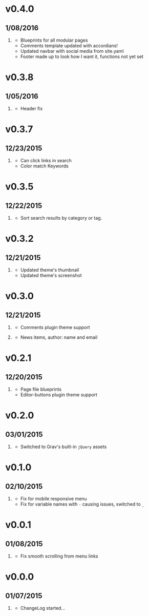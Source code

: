 # v0.4.0
## 1/08/2016

1. [](#new)
    * Blueprints for all modular pages
    * Comments template updated with accordians!
    * Updated navbar with social media from site.yaml
    * Footer made up to look how I want it, functions not yet set

# v0.3.8
## 1/05/2016

1. [](#improved)
    * Header fix

# v0.3.7
## 12/23/2015

1. [](#improved)
    * Can click links in search
    * Color match Keywords

# v0.3.5
## 12/22/2015

1. [](#improved)
    * Sort search results by category or tag.

# v0.3.2
## 12/21/2015

1. [](#improved)
    * Updated theme's thumbnail
    * Updated theme's screenshot

# v0.3.0
## 12/21/2015

1. [](#new)
    * Comments plugin theme support

2. [](#improved)
    * News items, author: name and email

# v0.2.1
## 12/20/2015

1. [](#new)
    * Page file blueprints
    * Editor-buttons plugin theme support

# v0.2.0
## 03/01/2015

1. [](#improved)
    * Switched to Grav's built-in `jQuery` assets

# v0.1.0
## 02/10/2015

1. [](#bugfix)
    * Fix for mobile responsive menu
    * Fix for variable names with `-` causing issues, switched to `_`

# v0.0.1
## 01/08/2015

1. [](#bugfix)
    * Fix smooth scrolling from menu links

# v0.0.0
## 01/07/2015

1. [](#new)
    * ChangeLog started...
